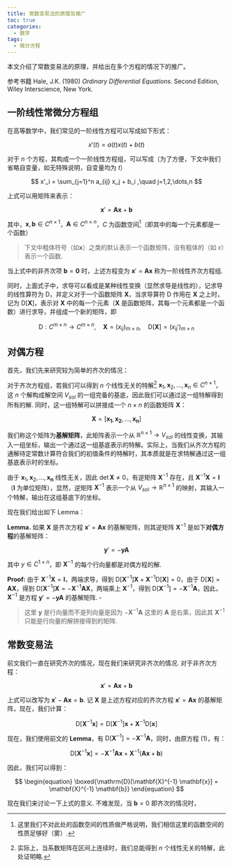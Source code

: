 ```yaml
---
title: 常数变易法的原理及推广
toc: true 
categories:
  - 数学
tags:
  - 微分方程
---
```


本文介绍了常数变易法的原理，并给出在多个方程的情况下的推广。

<!-- more -->

 参考书籍 Hale, J.K. (1980) *Ordinary Differential Equations*. Second Edition, Wiley Interscience, New York. 

## 一阶线性常微分方程组

在高等数学中，我们常见的一阶线性方程可以写成如下形式：

$$ x'(t) = a(t) x(t) + b(t) $$

对于 $n$ 个方程，其构成一个一阶线性方程组，可以写成（为了方便，下文中我们省略自变量，如无特殊说明，自变量均为 $t$）

$$ x'_i = \sum_{j=1}^n a_{ij} x_j + b_i ,\quad j=1,2,\dots,n $$

上式可以用矩阵来表示：

$$ \mathbf{x}' = \mathbf{A} \mathbf{x} + \mathbf{b} $$

其中，$\mathbf{x}, \mathbf{b} \in C^{n \times 1}$，$\mathbf{A} \in C^{n \times n}$，$C$ 为函数空间[^1]（即其中的每一个元素都是一个函数）

> 下文中粗体符号（如$\mathbf{x}$）之类的默认表示一个函数矩阵，没有粗体的（如 $x$）表示一个函数.

[^1]:这里我们不对此处的函数空间的性质做严格说明，我们相信这里的函数空间的性质足够好（雾）.

当上式中的非齐次项 $\mathbf{b} = \mathbf{0}$ 时，上述方程变为 $\mathbf{x}' = \mathbf{A} \mathbf{x}$ 称为一阶线性齐次方程组.

同时，上面式子中，求导可以看成是某种线性变换（显然求导是线性的），记求导的线性算符为 $\mathrm{D}$，并定义对于一个函数矩阵 $\mathbf{X}$，当求导算符 $\mathrm{D}$ 作用在 $\mathbf{X}$ 之上时，记为 $\mathrm{D}[\mathbf{X}]$，表示对 $\mathbf{X}$ 中的每一个元素（$\mathbf{X}$ 是函数矩阵，其每一个元素都是一个函数）进行求导，并组成一个新的矩阵，即

$$ \mathrm{D}:C^{m \times n} \to C^{m \times n}, \quad \mathbf{X} = (x_{ij})_{m \times n}, \quad \mathrm{D}[\mathbf{X}] = (x_{ij}')_{m \times n} $$

## 对偶方程

首先，我们先来研究较为简单的齐次的情况：

对于齐次方程组，若我们可以得到 $n$ 个线性无关的特解[^2] $\mathbf{x}_1,\mathbf{x}_2,\dots,\mathbf{x}_n \in C^{n \times 1}$，这 $n$ 个解构成解空间 $V_{sol}$ 的一组完备的基底，因此我们可以通过这一组特解得到所有的解. 同时，这一组特解可以拼接成一个 $n \times n$ 的函数矩阵 $\mathbf{X}$：

[^2]: 实际上，当系数矩阵在区间上连续时，我们总能得到 $n$ 个线性无关的特解，此处证明略.

$$ \mathbf{X} = [\mathbf{x_1}, \mathbf{x_2}, \dots, \mathbf{x_n}] $$

我们称这个矩阵为**基解矩阵**，此矩阵表示一个从 $\mathbb{R}^{n \times 1} \to V_{sol}$ 的线性变换，其输入一组坐标，输出一个通过这一组基底表示的特解。实际上，当我们从齐次方程的通解待定常数计算符合我们的初值条件的特解时，其本质就是在求特解通过这一组基底表示时的坐标。

由于 $\mathbf{x}_1,\mathbf{x}_2,\dots ,\mathbf{x_n}$ 线性无关，因此 $\det \mathbf{X} \neq 0$，有逆矩阵 $\mathbf{X}^{-1}$ 存在，且 $\mathbf{X}^{-1} \mathbf{X} = \mathbf{I}$（$\mathbf{I}$ 为单位矩阵），显然，逆矩阵 $\mathbf{X}^{-1}$ 表示一个从 $V_{sol} \to \mathbb{R}^{n \times 1}$ 的映射，其输入一个特解，输出在这组基底下的坐标。

现在我们给出如下 Lemma：

$\mathbf{Lemma.}$ 如果 $\mathbf{X}$ 是齐次方程 $\mathbf{x}' = \mathbf{A} \mathbf{x}$ 的基解矩阵，则其逆矩阵 $\mathbf{X}^{-1}$ 是如下**对偶方程**的基解矩阵：

$$ \mathbf{y}' = - \mathbf{y} \mathbf{A} $$

其中 $y \in C^{1 \times n}$，即 $\mathbf{X}^{-1}$ 的每个行向量都是对偶方程的解.

$\mathbf{Proof:}$ 由于 $\mathbf{X}^{-1} \mathbf{X} = \mathbf{I}$，两端求导，得到 $\mathrm{D}[\mathbf{X}^{-1}] \mathbf{X} + \mathbf{X}^{-1} \mathrm{D}[\mathbf{X}] = 0$，由于 $\mathrm{D}[\mathbf{X}] = \mathbf{A} \mathbf{X}$，得到 $\mathrm{D}[\mathbf{X}^{-1}] \mathbf{X} = -\mathbf{X}^{-1} \mathbf{A} \mathbf{X}$，两端乘上 $\mathbf{X}^{-1}$，得到 $\mathrm{D}[\mathbf{X}^{-1}] = - \mathbf{X}^{-1} \mathbf{A}$，因此，$\mathbf{X}^{-1}$ 是方程 $\mathbf{y}' = -\mathbf{y} \mathbf{A}$ 的基解矩阵. $\square$

> 这里 $\mathbf{y}$ 是行向量而不是列向量是因为 $-\mathbf{X}^{-1} \mathbf{A}$ 这里的 $\mathbf{A}$ 是右乘，因此其 $\mathbf{X}^{-1}$ 只能是行向量的解拼接得到的矩阵.

## 常数变易法

前文我们一直在研究齐次的情况，现在我们来研究非齐次的情况. 对于非齐次方程：

$$
\begin{equation}
\mathbf{x}' = \mathbf{A} \mathbf{x} + \mathbf{b}
\end{equation}
$$

上式可以改写为 $\mathbf{x}' - \mathbf{A} \mathbf{x} = \mathbf{b}$. 记 $\mathbf{X}$ 是上述方程对应的齐次方程 $\mathbf{x}' = \mathbf{A} \mathbf{x}$ 的基解矩阵，现在，我们计算：

$$
\mathrm{D}[\mathbf{X}^{-1} \mathbf{x}] = \mathrm{D}[\mathbf{X}^{-1}] \mathbf{x} + \mathbf{X}^{-1} \mathrm{D}[\mathbf{x}]
$$

现在，我们使用前文的 $\mathbf{Lemma}$，有 $\mathrm{D}[\mathbf{X}^{-1}] = - \mathbf{X}^{-1} \mathbf{A}$，同时，由原方程 $(1)$，有：

$$
\mathrm{D}[\mathbf{X}^{-1} \mathbf{x}] = - \mathbf{X}^{-1} \mathbf{A} \mathbf{x} + \mathbf{X}^{-1} (\mathbf{A} \mathbf{x} + \mathbf{b})
$$

因此，我们可以得到：

$$
\begin{equation}
\boxed{\mathrm{D}[\mathbf{X}^{-1} \mathbf{x}] = \mathbf{X}^{-1} \mathbf{b}}
\end{equation}
$$

现在我们来讨论一下上式的意义. 不难发现，当 $\mathbf{b}=0$ 即齐次的情况时， 
